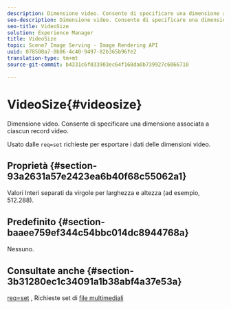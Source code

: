 ```yaml
---
description: Dimensione video. Consente di specificare una dimensione associata a ciascun record video.
seo-description: Dimensione video. Consente di specificare una dimensione associata a ciascun record video.
seo-title: VideoSize
solution: Experience Manager
title: VideoSize
topic: Scene7 Image Serving - Image Rendering API
uuid: 078508a7-8b06-4c40-9497-82b365b96fe2
translation-type: tm+mt
source-git-commit: b4331c6f033903ec64f168da0b739927c6066710

---
```



# VideoSize{#videosize}

Dimensione video. Consente di specificare una dimensione associata a ciascun record video.

Usato dalle `req=set` richieste per esportare i dati delle dimensioni video.

## Proprietà {#section-93a2631a57e2423ea6b40f68c55062a1}

Valori Interi separati da virgole per larghezza e altezza (ad esempio, 512.288).

## Predefinito {#section-baaee759ef344c54bbc014dc8944768a}

Nessuno.

## Consultate anche {#section-3b31280ec1c34091a1b38abf4a37e53a}

[req=set](/help/aem-is-ir-api/is-api/http-ref/image-serving-api-ref/c-http-protocol-reference/c-command-reference/r-req/r-set.md) , Richieste set di [file multimediali](/help/aem-is-ir-api/is-api/http-ref/image-serving-api-ref/c-http-protocol-reference/c-syntax-and-features/r-media-set-requests.md)
